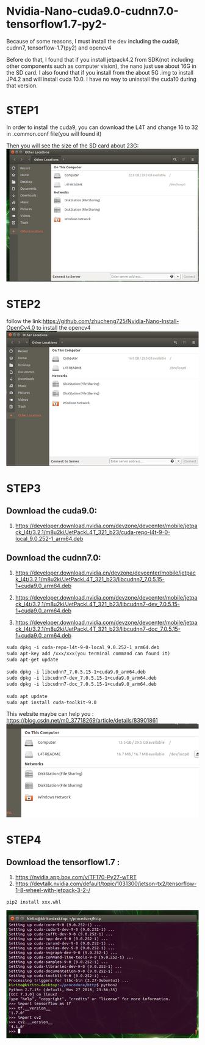 # Nvidia-Nano-cuda9.0-cudnn7.0-tensorflow1.7-py2-
Because of some reasons, I must install the dev including the cuda9, cudnn7, tensorflow-1.7(py2) and opencv4<br>

Before do that, I found that if you install jetpack4.2 from SDK(not including other components such as computer vision), the nano just use about 16G in the SD card. I also found that if you install from the about 5G .img to install JP4.2 and will install cuda 10.0. I have no way to uninstall the cuda10 during that version.<br>

# STEP1<br>
In order to install the cuda9, you can download the L4T and change 16 to 32 in .common.conf file(you will found it)<br>


Then you will see the size of the SD card about 23G:<br>
![image](https://github.com/zhucheng725/Nvidia-Nano-cuda9.0-cudnn7.0-tensorflow1.7-py2-/blob/master/Screenshot%20from%202019-06-28%2010-55-07.png)<br>
 
# STEP2<br>
 follow the link:https://github.com/zhucheng725/Nvidia-Nano-Install-OpenCv4.0 to install the opencv4<br>
 ![image](https://github.com/zhucheng725/Nvidia-Nano-cuda9.0-cudnn7.0-tensorflow1.7-py2-/blob/master/Screenshot%20from%202019-06-28%2015-32-14.png)
 <br>
# STEP3<br>
## Download the cuda9.0:<br>
1. https://developer.download.nvidia.com/devzone/devcenter/mobile/jetpack_l4t/3.2.1/m8u2ki/JetPackL4T_321_b23/cuda-repo-l4t-9-0-local_9.0.252-1_arm64.deb <br>

## Download the cudnn7.0:<br>
1. https://developer.download.nvidia.cn/devzone/devcenter/mobile/jetpack_l4t/3.2.1/m8u2ki/JetPackL4T_321_b23/libcudnn7_7.0.5.15-1+cuda9.0_arm64.deb <br>
 
2. https://developer.download.nvidia.com/devzone/devcenter/mobile/jetpack_l4t/3.2.1/m8u2ki/JetPackL4T_321_b23/libcudnn7-dev_7.0.5.15-1+cuda9.0_arm64.deb <br>
 
3. https://developer.download.nvidia.com/devzone/devcenter/mobile/jetpack_l4t/3.2.1/m8u2ki/JetPackL4T_321_b23/libcudnn7-doc_7.0.5.15-1+cuda9.0_arm64.deb <br>

```
sudo dpkg -i cuda-repo-l4t-9-0-local_9.0.252-1_arm64.deb
sudo apt-key add /xxx/xxx(you terminal command can found it)
sudo apt-get update

sudo dpkg -i libcudnn7_7.0.5.15-1+cuda9.0_arm64.deb
sudo dpkg -i libcudnn7-dev_7.0.5.15-1+cuda9.0_arm64.deb
sudo dpkg -i libcudnn7-doc_7.0.5.15-1+cuda9.0_arm64.deb

sudo apt update
sudo apt install cuda-toolkit-9.0
```
This website maybe can help you :<br>
https://blog.csdn.net/m0_37718269/article/details/83901861<br>
![image](https://github.com/zhucheng725/Nvidia-Nano-cuda9.0-cudnn7.0-tensorflow1.7-py2-/blob/master/Screenshot%20from%202019-07-01%2014-29-57.png)
<br>

# STEP4<br>
## Download the tensorflow1.7 :<br>
1. https://nvidia.app.box.com/v/TF170-Py27-wTRT<br>
2. https://devtalk.nvidia.com/default/topic/1031300/jetson-tx2/tensorflow-1-8-wheel-with-jetpack-3-2-/<br>

```
pip2 install xxx.whl
```
![image](https://github.com/zhucheng725/Nvidia-Nano-cuda9.0-cudnn7.0-tensorflow1.7-py2-/blob/master/Screenshot%20from%202019-07-01%2014-29-17.png)
